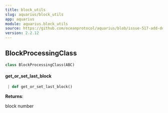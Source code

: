 ```yaml
---
title: block_utils
slug: aquarius/block_utils
app: aquarius
module: aquarius.block_utils
source: https://github.com/oceanprotocol/aquarius/blob/issue-517-add-docstrings/aquarius/block_utils.py
version: 2.2.12
---
```

## BlockProcessingClass

```python
class BlockProcessingClass(ABC)
```

#### get\_or\_set\_last\_block

```python
 | def get_or_set_last_block()
```

**Returns**:

block number

